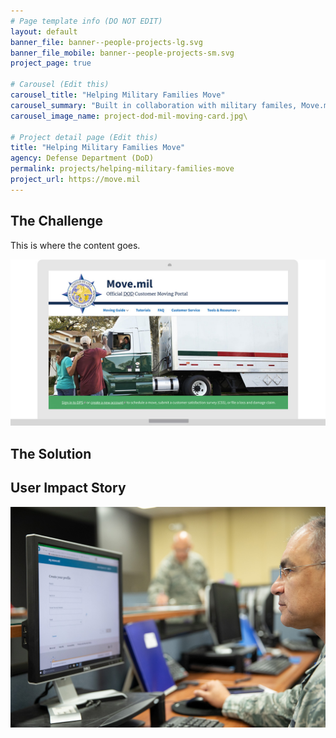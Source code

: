 ```yaml
---
# Page template info (DO NOT EDIT)
layout: default
banner_file: banner--people-projects-lg.svg
banner_file_mobile: banner--people-projects-sm.svg
project_page: true

# Carousel (Edit this)
carousel_title: "Helping Military Families Move"
carousel_summary: "Built in collaboration with military familes, Move.mil is the first stop for service members, their families and Department of Defense civilians to plan their next permanent change of station, retirement, or separation move."
carousel_image_name: project-dod-mil-moving-card.jpg\

# Project detail page (Edit this)
title: "Helping Military Families Move"
agency: Defense Department (DoD)
permalink: projects/helping-military-families-move
project_url: https://move.mil
---
```


## The Challenge

This is where the content goes.

![](../images/project-dod-mil-moving-ui.jpg)      

## The Solution

## User Impact Story

![](../images/project-dod-mil-moving-page.jpg)      
